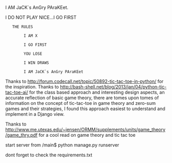 I AM JaCK`s AnGry PAraKEet.

I DO NOT PLAY NICE...I GO FIRST

       THE RULES

            I AM X

            I GO FIRST

            YOU LOSE

            I WIN DRAWS

            I AM JaCK`s AnGry PAraKEet


 Thanks to http://forum.codecall.net/topic/50892-tic-tac-toe-in-python/ for the inspiration.
 Thanks to http://bash-shell.net/blog/2013/jan/04/python-tic-tac-toe-ai/ for the class based approach and interesting
 design aspects, an accurate reflection of basic game theory, there are tomes upon tomes of information on the concept of tic-tac-toe in game theory
 and zero-sum games and their strategies, I found this approach easiest to understand and implement in a Django view.

 Thanks to http://www.me.utexas.edu/~jensen/ORMM/supplements/units/game_theory/game_thry.pdf for a cool read on game theory and tic tac toe

 start server from
    /main$ python manage.py runserver

 dont forget to check the requirements.txt